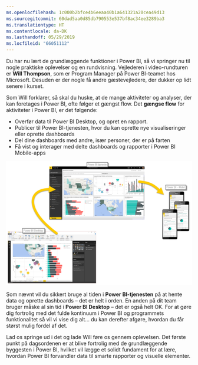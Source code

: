 ```yaml
---
ms.openlocfilehash: 1c000b2bfce4b6eeaa40b1a641321a20cea49d13
ms.sourcegitcommit: 60dad5aa0d85db790553e537bf8ac34ee3289ba3
ms.translationtype: HT
ms.contentlocale: da-DK
ms.lasthandoff: 05/29/2019
ms.locfileid: "66051112"
---
```

Du har nu lært de grundlæggende funktioner i Power BI, så vi springer nu til nogle praktiske oplevelser og en rundvisning. Vejlederen i video-rundturen er **Will Thompson**, som er Program Manager på Power BI-teamet hos Microsoft. Desuden er der nogle få andre gæstevejledere, der dukker op lidt senere i kurset.

Som Will forklarer, så skal du huske, at de mange aktiviteter og analyser, der kan foretages i Power BI, ofte følger et gængst flow. Det **gængse flow** for aktiviteter i Power BI, er det følgende:

* Overfør data til Power BI Desktop, og opret en rapport.
* Publicer til Power BI-tjenesten, hvor du kan oprette nye visualiseringer eller oprette dashboards
* Del dine dashboards med andre, især personer, der er på farten
* Få vist og interager med delte dashboards og rapporter i Power BI Mobile-apps

![](media/0-1-intro-using-power-bi/c0a1_1.png)

Som nævnt vil du sikkert bruge al tiden i **Power BI-tjenesten** på at hente data og oprette dashboards – det er helt i orden. En anden på dit team bruger måske al sin tid i **Power BI Desktop** – det er også helt OK. For at gøre dig fortrolig med det fulde kontinuum i Power BI og programmets funktionalitet så vil vi vise dig alt... du kan derefter afgøre, hvordan du får størst mulig fordel af det.

Lad os springe ud i det og lade Will føre os gennem oplevelsen. Det første punkt på dagsordenen er at blive fortrolig med de grundlæggende byggesten i Power BI, hvilket vil lægge et solidt fundament for at lære, hvordan Power BI forvandler data til smarte rapporter og visuelle elementer.

